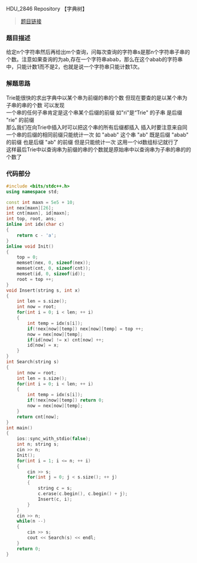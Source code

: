 HDU_2846 Repository 【字典树】
<!--more-->

> [题目链接](http://acm.hdu.edu.cn/showproblem.php?pid=2846)

### 题目描述 ###
给定n个字符串然后再给出m个查询，问每次查询的字符串s是那n个字符串子串的个数。注意如果查询的为ab,存在一个字符串abab，那么在这个abab的字符串中，只能计数1而不是2，也就是说一个字符串只能计数1次。
### 解题思路 ###
Trie能很快的求出字典中以某个串为前缀的串的个数    但现在要查的是以某个串为子串的串的个数  可以发现  
一个串的任何子串肯定是这个串某个后缀的前缀  如"ri"是“Trie" 的子串  是后缀 "rie" 的前缀  
那么我们在向Trie中插入时可以把这个串的所有后缀都插入 插入时要注意来自同一个串的后缀的相同前缀只能统计一次  如 "abab" 这个串  "ab" 既是后缀 "abab" 的前缀  也是后缀 "ab" 的前缀  但是只能统计一次  这用一个id数组标记就行了  
这样最后Trie中以查询串为前缀的串的个数就是原始串中以查询串为子串的串的的个数了  
### 代码部分 ###
```cpp
#include <bits/stdc++.h>
using namespace std;

const int maxn = 5e5 + 10;
int nex[maxn][26];
int cnt[maxn], id[maxn];
int top, root, ans;
inline int idx(char c)
{
    return c - 'a';
}
inline void Init()
{
    top = 0;
    memset(nex, 0, sizeof(nex));
    memset(cnt, 0, sizeof(cnt));
    memset(id, 0, sizeof(id));
    root = top ++;
}
void Insert(string s, int x)
{
    int len = s.size();
    int now = root;
    for(int i = 0; i < len; ++ i)
    {
        int temp = idx(s[i]);
        if(!nex[now][temp]) nex[now][temp] = top ++;
        now = nex[now][temp];
        if(id[now] != x) cnt[now] ++;
        id[now] = x;
    }
}
int Search(string s)
{
    int now = root;
    int len = s.size();
    for(int i = 0; i < len; ++ i)
    {
        int temp = idx(s[i]);
        if(!nex[now][temp]) return 0;
        now = nex[now][temp];
    }
    return cnt[now];
}
int main()
{
    ios::sync_with_stdio(false);
    int n; string s;
    cin >> n;
    Init();
    for(int i = 1; i <= n; ++ i)
    {
        cin >> s;
        for(int j = 0; j < s.size(); ++ j)
        {
            string c = s;
            c.erase(c.begin(), c.begin() + j);
            Insert(c, i);
        }
    }
    cin >> n;
    while(n --)
    {
        cin >> s;
        cout << Search(s) << endl;
    }
    return 0;
}
```